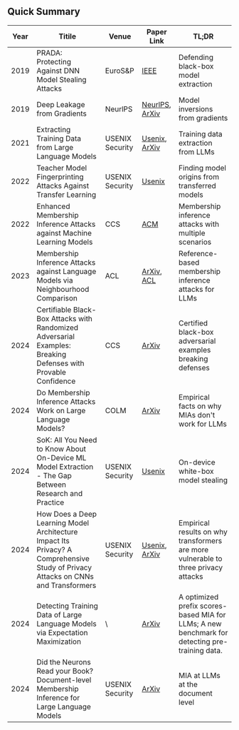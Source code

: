 ## Quick Summary

| Year | Titile                                                       | Venue           | Paper Link                                                   | TL;DR                                                        |
| ---- | ------------------------------------------------------------ | --------------- | ------------------------------------------------------------ | ------------------------------------------------------------ |
| 2019 | PRADA: Protecting Against DNN Model Stealing Attacks         | EuroS&P         | [IEEE](https://ieeexplore.ieee.org/document/8806737/?arnumber=8806737&tag=1) | Defending black-box model extraction                         |
| 2019 | Deep Leakage from Gradients                                  | NeurlPS         | [NeurlPS](https://papers.nips.cc/paper_files/paper/2019/hash/60a6c4002cc7b29142def8871531281a-Abstract.html), [ArXiv](https://arxiv.org/pdf/1906.08935) | Model inversions from gradients                              |
| 2021 | Extracting Training Data from Large Language Models          | USENIX Security | [Usenix](https://www.usenix.org/conference/usenixsecurity21/presentation/carlini-extracting), [ArXiv](https://arxiv.org/pdf/2012.07805) | Training data extraction from LLMs                           |
| 2022 | Teacher Model Fingerprinting Attacks Against Transfer Learning | USENIX Security | [Usenix](https://www.usenix.org/conference/usenixsecurity22/presentation/chen-yufei) | Finding model origins from transferred models                |
| 2022 | Enhanced Membership Inference Attacks against Machine Learning Models | CCS             | [ACM](https://dl.acm.org/doi/10.1145/3548606.3560675)        | Membership inference attacks with multiple scenarios         |
| 2023 | Membership Inference Attacks against Language Models via Neighbourhood Comparison | ACL             | [ArXiv](http://arxiv.org/abs/2305.18462), [ACL](https://aclanthology.org/2023.findings-acl.719/) | Reference-based membership inference attacks for LLMs        |
| 2024 | Certifiable Black-Box Attacks with Randomized Adversarial Examples: Breaking Defenses with Provable Confidence | CCS             | [ArXiv](http://arxiv.org/abs/2304.04343)                     | Certified black-box adversarial examples breaking defenses   |
| 2024 | Do Membership Inference Attacks Work on Large Language Models? | COLM            | [ArXiv](http://arxiv.org/abs/2402.07841)                     | Empirical facts on why MIAs don't work for LLMs              |
| 2024 | SoK: All You Need to Know About On-Device ML Model Extraction - The Gap Between Research and Practice | USENIX Security | [Usenix](https://www.usenix.org/conference/usenixsecurity24/presentation/nayan) | On-device white-box model stealing                           |
| 2024 | How Does a Deep Learning Model Architecture Impact Its Privacy? A Comprehensive Study of Privacy Attacks on CNNs and Transformers | USENIX Security | [Usenix](https://www.usenix.org/conference/usenixsecurity24/presentation/zhang-guangsheng), [ArXiv](https://arxiv.org/abs/2210.11049) | Empirical results on why transformers are more vulnerable to three privacy attacks |
| 2024 | Detecting Training Data of Large Language Models via Expectation Maximization | \               | [ArXiv](http://arxiv.org/abs/2410.07582)                     | A optimized prefix scores-based MIA for LLMs; A new benchmark for detecting pre-training data. |
| 2024 | Did the Neurons Read your Book?  Document-level Membership Inference for Large Language Models | USENIX Security | [ArXiv](http://arxiv.org/abs/2310.15007)                     | MIA at LLMs at the document level                            |

